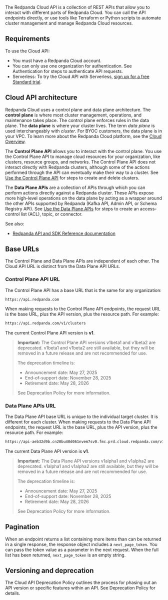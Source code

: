 The Redpanda Cloud API is a collection of REST APIs that allow you to interact with different parts of Redpanda Cloud. You can call the API endpoints directly, or use tools like Terraform or Python scripts to automate cluster management and manage Redpanda Cloud resources.

## Requirements

To use the Cloud API:

- You must have a Redpanda Cloud account.
- You can only use one organization for authentication. See Authentication for steps to authenticate API requests.
- Serverless: To try the Cloud API with Serverless, [sign up for a free Standard trial](https://redpanda.com/cloud/serverless).

## Cloud API architecture

Redpanda Cloud uses a control plane and data plane architecture. The **control plane** is where most cluster management, operations, and maintenance takes place. The control plane enforces rules in the data plane. The **data plane** is where your cluster lives. The term _data plane_ is used interchangeably with _cluster_. For BYOC customers, the data plane is in your VPC. To learn more about the Redpanda Cloud platform, see the [Cloud Overview](https://docs.redpanda.com/docs/cloud/cloud-overview/).

The **Control Plane API** allows you to interact with the control plane. You use the Control Plane API to manage cloud resources for your organization, like clusters, resource groups, and networks. The Control Plane API does not interact directly with Redpanda clusters, although some of the actions performed through the API can eventually make their way to a cluster. See [Use the Control Plane API](https://docs.redpanda.com/docs/manage/api/controlplane/) for steps to create and delete clusters.

The **Data Plane APIs** are a collection of APIs through which you can perform actions directly against a Redpanda cluster. These APIs expose more high-level operations on the data plane by acting as a wrapper around the other APIs supported by Redpanda (Kafka API, Admin API, or Schema Registry API). See [Use the Data Plane APIs](https://docs.redpanda.com/docs/manage/api/cloud-dataplane-api/) for steps to create an access-control list (ACL), topic, or connector.

See also:

- [Redpanda API and SDK Reference documentation](https://docs.redpanda.com/reference/api-reference/)

## Base URLs

The Control Plane and Data Plane APIs are independent of each other. The Cloud API URL is distinct from the Data Plane API URLs.

### Control Plane API URL

The Control Plane API has a base URL that is the same for any organization:

```
https://api.redpanda.com
```

When making requests to the Control Plane API endpoints, the request URL is the base URL, plus the API version, plus the resource path. For example:

```bash
https://api.redpanda.com/v1/clusters
```

The current Control Plane API version is **v1**.

> **Important:** The Control Plane API versions v1beta1 and v1beta2 are deprecated. v1beta1 and v1beta2 are still available, but they will be removed in a future release and are not recommended for use.
>
> The deprecation timeline is:
>
> - Announcement date: May 27, 2025
> - End-of-support date: November 28, 2025
> - Retirement date: May 28, 2026
>
> See Deprecation Policy for more information.

### Data Plane APIs URL

The Data Plane API base URL is unique to the individual target cluster. It is different for each cluster. When making requests to the Data Plane API endpoints, the request URL is the base URL, plus the API version, plus the resource path. For example:

```bash
https://api-aeb32d9b.cn20bu40d061nvem7sv0.fmc.prd.cloud.redpanda.com/v1/users
```

The current Data Plane API version is **v1**.

> **Important:** The Data Plane API versions v1alpha1 and v1alpha2 are deprecated. v1alpha1 and v1alpha2 are still available, but they will be removed in a future release and are not recommended for use.
>
> The deprecation timeline is:
>
> - Announcement date: May 27, 2025
> - End-of-support date: November 28, 2025
> - Retirement date: May 28, 2026
>
> See Deprecation Policy for more information.

## Pagination

When an endpoint returns a list containing more items than can be returned in a single response, the response object includes a `next_page_token`. You can pass the token value as a parameter in the next request. When the full list has been returned, `next_page_token` is an empty string.

## Versioning and deprecation

The Cloud API Deprecation Policy outlines the process for phasing out an API version or specific features within an API. See Deprecation Policy for details.


